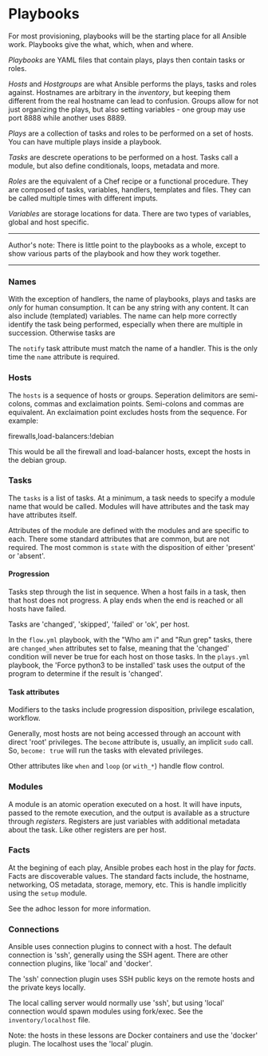 # Playbooks

For most provisioning, playbooks will be the starting place for all
Ansible work.  Playbooks give the what, which, when and where.

_Playbooks_ are YAML files that contain plays, plays then contain tasks
or roles.

_Hosts_ and _Hostgroups_ are what Ansible performs the plays, tasks and roles against.
Hostnames are arbitrary in the _inventory_, but keeping them different from the
real hostname can lead to confusion.  Groups allow for not just organizing the
plays, but also setting variables - one group may use port 8888 while another uses
8889.

_Plays_ are a collection of tasks and roles to be performed on a set
of hosts.  You can have multiple plays inside a playbook.

_Tasks_ are descrete operations to be performed on a host.  Tasks call
a module, but also define conditionals, loops, metadata and more.

_Roles_ are the equivalent of a Chef recipe or a functional procedure.
They are composed of tasks, variables, handlers, templates and files.
They can be called multiple times with different imputs.

_Variables_ are storage locations for data.  There are two types of
variables, global and host specific.

---
Author's note: There is little point to the playbooks as a whole, except to show
various parts of the playbook and how they work together.

---

### Names

With the exception of handlers, the name of playbooks, plays and tasks are _only_
for human consumption.  It can be any string with any content.  It can also include
(templated) variables.  The name can help more correctly identify the task being
performed, especially when there are multiple in succession.  Otherwise tasks are

The `notify` task attribute must match the name of a handler.  This is the only
time the `name` attribute is required.

### Hosts

The `hosts` is a sequence of hosts or groups.  Seperation delimitors are semi-colons,
commas and exclaimation points.  Semi-colons and commas are equivalent.  An
exclaimation point excludes hosts from the sequence.  For example:

   firewalls,load-balancers:!debian

This would be all the firewall and load-balancer hosts, except the hosts in the debian
group.

### Tasks

The `tasks` is a list of tasks.  At a minimum, a task needs to specify a module name
that would be called.  Modules will have attributes and the task may have attributes
itself.

Attributes of the module are defined with the modules and are specific to each. There
some standard attributes that are common, but are not required.  The most common is
`state` with the disposition of either 'present' or 'absent'.

#### Progression

Tasks step through the list in sequence.  When a host fails in a task, then that host does
not progress.  A play ends when the end is reached or all hosts have failed.

Tasks are 'changed', 'skipped', 'failed' or 'ok', per host.

In the `flow.yml` playbook, with the "Who am i" and "Run grep" tasks, there are `changed_when` attributes set to false, meaning that the 'changed' condition will never be true for each host on those tasks.
In the `plays.yml` playbook, the 'Force python3 to be installed' task uses the output of the program to determine if the result is 'changed'.

#### Task attributes

Modifiers to the tasks include progression disposition, privilege escalation, workflow.

Generally, most hosts are not being accessed through an account with direct 'root'
privileges.  The `become` attribute is, usually, an implicit `sudo` call.  So,
`become: true` will run the tasks with elevated privileges.

Other attributes like `when` and `loop` (or `with_*`) handle flow control.

### Modules

A module is an atomic operation executed on a host.  It will have inputs, passed to the
remote execution, and the output is available as a structure through _registers_.
Registers are just variables with additional metadata about the task.  Like other
registers are per host.

### Facts

At the begining of each play, Ansible probes each host in the play for _facts_.  Facts
are discoverable values.  The standard facts include, the hostname, networking,
OS metadata, storage, memory, etc.  This is handle implicitly using the `setup` module.

See the adhoc lesson for more information.

### Connections

Ansible uses connection plugins to connect with a host.  The default connection is
'ssh', generally using the SSH agent.  There are other connection plugins, like
'local' and 'docker'.

The 'ssh' connection plugin uses SSH public keys on the remote hosts and the private
keys locally.

The local calling server would normally use 'ssh', but using 'local' connection would spawn
modules using fork/exec.  See the `inventory/localhost` file.

Note: the hosts in these lessons are Docker containers and use the 'docker' plugin.  The
localhost uses the 'local' plugin.
